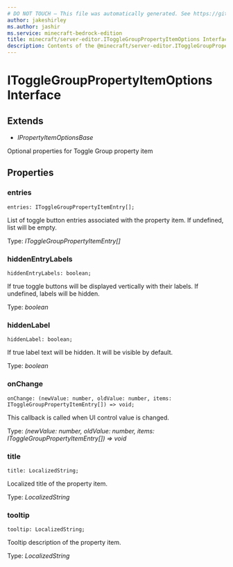 ```yaml
---
# DO NOT TOUCH — This file was automatically generated. See https://github.com/mojang/minecraftapidocsgenerator to modify descriptions, examples, etc.
author: jakeshirley
ms.author: jashir
ms.service: minecraft-bedrock-edition
title: minecraft/server-editor.IToggleGroupPropertyItemOptions Interface
description: Contents of the @minecraft/server-editor.IToggleGroupPropertyItemOptions class.
---
```

# IToggleGroupPropertyItemOptions Interface

## Extends
- *IPropertyItemOptionsBase*

Optional properties for Toggle Group property item

## Properties

### **entries**
`entries: IToggleGroupPropertyItemEntry[];`

List of toggle button entries associated with the property item. If undefined, list will be empty.

Type: *IToggleGroupPropertyItemEntry[]*

### **hiddenEntryLabels**
`hiddenEntryLabels: boolean;`

If true toggle buttons will be displayed vertically with their labels. If undefined, labels will be hidden.

Type: *boolean*

### **hiddenLabel**
`hiddenLabel: boolean;`

If true label text will be hidden. It will be visible by default.

Type: *boolean*

### **onChange**
`onChange: (newValue: number, oldValue: number, items: IToggleGroupPropertyItemEntry[]) => void;`

This callback is called when UI control value is changed.

Type: *(newValue: number, oldValue: number, items: IToggleGroupPropertyItemEntry[]) => void*

### **title**
`title: LocalizedString;`

Localized title of the property item.

Type: *LocalizedString*

### **tooltip**
`tooltip: LocalizedString;`

Tooltip description of the property item.

Type: *LocalizedString*
